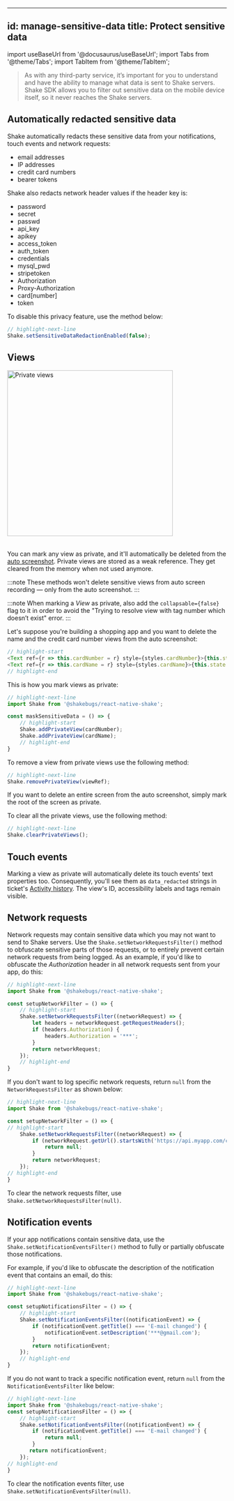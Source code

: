 ﻿
---
id: manage-sensitive-data
title: Protect sensitive data
---
import useBaseUrl from '@docusaurus/useBaseUrl';
import Tabs from '@theme/Tabs';
import TabItem from '@theme/TabItem';

>As with any third-party service, it’s important for you to understand and have the ability to manage
what data is sent to Shake servers. Shake SDK allows you to filter out sensitive data on the mobile device itself,
so it never reaches the Shake servers.


## Automatically redacted sensitive data

Shake automatically redacts these sensitive data from your notifications, touch events and network requests:
* email addresses
* IP addresses
* credit card numbers
* bearer tokens

Shake also redacts network header values if the header key is:
* password 
* secret
* passwd
* api_key 
* apikey
* access_token
* auth_token
* credentials
* mysql_pwd
* stripetoken
* Authorization
* Proxy-Authorization
* card[number]
* token

To disable this privacy feature, use the method below:

```javascript title="App.js"
// highlight-next-line
Shake.setSensitiveDataRedactionEnabled(false);
```

## Views

<table class="media-container media-container-highlighted mt-40 mb-40">
<img
  alt="Private views"
  width="380"
  src={useBaseUrl('img/private-view@2x.png')}
/>
</table>

You can mark any view as private, and it'll automatically be deleted
from the [auto screenshot](/react/configuration-and-data/auto-screenshot).
Private views are stored as a weak reference. They get cleared from the memory when not used anymore.

:::note
These methods won't delete sensitive views from auto screen recording — only from the auto screenshot.
:::

:::note
When marking a *View* as private, also add the `collapsable={false}` flag to it in order to avoid the
"Trying to resolve view with tag number which doesn’t exist" error.
:::

Let's suppose you're building a shopping app and you want to delete the name and the credit card number views
from the auto screenshot:

```javascript title="App.js"
// highlight-start
<Text ref={r => this.cardNumber = r} style={styles.cardNumber}>{this.state.cardNumber}</Text>
<Text ref={r => this.cardName = r} style={styles.cardName}>{this.state.cardName}</Text>
// highlight-end
```

This is how you mark views as private:

```javascript title="App.js"
// highlight-next-line
import Shake from '@shakebugs/react-native-shake';

const maskSensitiveData = () => {
    // highlight-start
    Shake.addPrivateView(cardNumber);
    Shake.addPrivateView(cardName);
    // highlight-end
}
```

To remove a view from private views use the following method:

```javascript title="App.js"
// highlight-next-line
Shake.removePrivateView(viewRef);
```

If you want to delete an entire screen from the auto screenshot, simply mark the root of the screen as private.

To clear all the private views, use the following method:

```javascript title="App.js"
// highlight-next-line
Shake.clearPrivateViews();
```

## Touch events

Marking a view as private will automatically delete its touch events' text properties too.
Consequently, you'll see them as `data_redacted` strings in ticket's
[Activity history](/react/configuration-and-data/activity-history).
The view's ID, accessibility labels and tags remain visible.

## Network requests

Network requests may contain sensitive data which you may not want to send to Shake servers.
Use the `Shake.setNetworkRequestsFilter()` method to obfuscate sensitive parts of those requests,
or to entirely prevent certain network requests from being logged.
As an example, if you'd like to obfuscate the *Authorization* header in all network requests sent from your app, do this:

```javascript title="App.js"
// highlight-next-line
import Shake from '@shakebugs/react-native-shake';

const setupNetworkFilter = () => {
    // highlight-start
    Shake.setNetworkRequestsFilter((networkRequest) => {
        let headers = networkRequest.getRequestHeaders();
        if (headers.Authorization) {
            headers.Authorization = '***';
        }
        return networkRequest;
    });
    // highlight-end
}
```

If you don't want to log specific network requests, return `null` from the `NetworkRequestsFilter` as shown below:

```javascript title="App.js"
// highlight-next-line
import Shake from '@shakebugs/react-native-shake';

const setupNetworkFilter = () => {
// highlight-start
    Shake.setNetworkRequestsFilter((networkRequest) => {
        if (networkRequest.getUrl().startsWith('https://api.myapp.com/cards')) {
            return null;
        }
        return networkRequest;
    });
// highlight-end
}
```

To clear the network requests filter, use `Shake.setNetworkRequestsFilter(null)`.

## Notification events

If your app notifications contain sensitive data, use the `Shake.setNotificationEventsFilter()`
method to fully or partially obfuscate those notifications.

For example, if you'd like to obfuscate the description of the notification event that contains an email, do this:

```javascript title="App.js"
// highlight-next-line
import Shake from '@shakebugs/react-native-shake';

const setupNotificationsFilter = () => {
    // highlight-start
    Shake.setNotificationEventsFilter((notificationEvent) => {
        if (notificationEvent.getTitle() === 'E-mail changed') {
            notificationEvent.setDescription('***@gmail.com');
        }
        return notificationEvent;
    });
    // highlight-end
}
```

If you do not want to track a specific notification event, return `null` from the `NotificationEventsFilter` like below:

```javascript title="App.js"
// highlight-next-line
import Shake from '@shakebugs/react-native-shake';
const setupNotificationsFilter = () => {
    // highlight-start
    Shake.setNotificationEventsFilter((notificationEvent) => {
        if (notificationEvent.getTitle() === 'E-mail changed') {
            return null;
        }
       return notificationEvent;
    });
// highlight-end
}
```

To clear the notification events filter, use `Shake.setNotificationEventsFilter(null)`.
